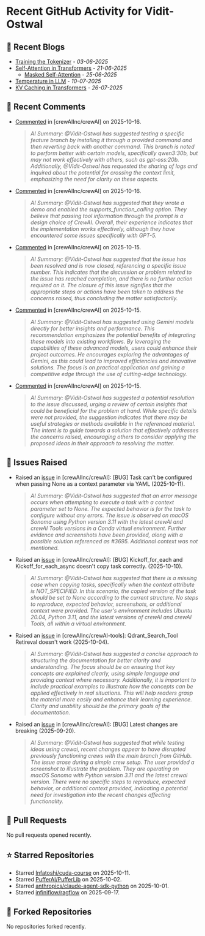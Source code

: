 # Recent GitHub Activity for Vidit-Ostwal

## 📝 Recent Blogs
- [Training the Tokenizer](https://www.notion.so/207e478805d48090b34fcc5c8e8c3c01?v=207e478805d480cfac6c000ca3c80482) - *03-06-2025*
- [Self-Attention in Transformers](https://www.notion.so/viditostwal/Self-Attention-in-Transformers-216e478805d48005b515fac90e1d76e0) - *21-06-2025*
  - [Masked Self-Attention](https://www.notion.so/viditostwal/Self-Attention-in-Transformers-216e478805d48005b515fac90e1d76e0) - *25-06-2025*
- [Temperature in LLM](https://open.substack.com/pub/viditostwal/p/how-does-temperature-changes-the?r=m52qu&utm_campaign=post&utm_medium=web&showWelcomeOnShare=false) - *10-07-2025*
- [KV Caching in Transformers](https://open.substack.com/pub/viditostwal/p/kv-key-value-cache-in-transformers?r=m52qu&utm_campaign=post&utm_medium=web&showWelcomeOnShare=false) - *26-07-2025*
## 💬 Recent Comments
- [Commented](https://github.com/crewAIInc/crewAI/issues/2885#issuecomment-3410719618) in [crewAIInc/crewAI] on 2025-10-16.
  > *AI Summary: @Vidit-Ostwal has suggested testing a specific feature branch by installing it through a provided command and then reverting back with another command. This branch is noted to perform better with certain models, specifically qwen3:30b, but may not work effectively with others, such as gpt-oss:20b. Additionally, @Vidit-Ostwal has requested the sharing of logs and inquired about the potential for crossing the context limit, emphasizing the need for clarity on these aspects.*
- [Commented](https://github.com/crewAIInc/crewAI/issues/3708#issuecomment-3409445893) in [crewAIInc/crewAI] on 2025-10-16.
  > *AI Summary: @Vidit-Ostwal has suggested that they wrote a demo and enabled the supports_function_calling option. They believe that passing tool information through the prompt is a design choice of CrewAI. Overall, their experience indicates that the implementation works effectively, although they have encountered some issues specifically with GPT-5.*
- [Commented](https://github.com/crewAIInc/crewAI/issues/3691#issuecomment-3406120052) in [crewAIInc/crewAI] on 2025-10-15.
  > *AI Summary: @Vidit-Ostwal has suggested that the issue has been resolved and is now closed, referencing a specific issue number. This indicates that the discussion or problem related to the issue has reached completion, and there is no further action required on it. The closure of this issue signifies that the appropriate steps or actions have been taken to address the concerns raised, thus concluding the matter satisfactorily.*
- [Commented](https://github.com/crewAIInc/crewAI/issues/3702#issuecomment-3406117887) in [crewAIInc/crewAI] on 2025-10-15.
  > *AI Summary: @Vidit-Ostwal has suggested using Gemini models directly for better insights and performance. This recommendation emphasizes the potential benefits of integrating these models into existing workflows. By leveraging the capabilities of these advanced models, users could enhance their project outcomes. He encourages exploring the advantages of Gemini, as this could lead to improved efficiencies and innovative solutions. The focus is on practical application and gaining a competitive edge through the use of cutting-edge technology.*
- [Commented](https://github.com/crewAIInc/crewAI/issues/3708#issuecomment-3406102188) in [crewAIInc/crewAI] on 2025-10-15.
  > *AI Summary: @Vidit-Ostwal has suggested a potential resolution to the issue discussed, urging a review of certain insights that could be beneficial for the problem at hand. While specific details were not provided, the suggestion indicates that there may be useful strategies or methods available in the referenced material. The intent is to guide towards a solution that effectively addresses the concerns raised, encouraging others to consider applying the proposed ideas in their approach to resolving the matter.*

## 🐛 Issues Raised
- Raised an [issue](https://github.com/crewAIInc/crewAI/issues/3696) in [crewAIInc/crewAI]: [BUG] Task can't be configured when passing None as a context parameter via YAML (2025-10-11).
  > *AI Summary: @Vidit-Ostwal has suggested that an error message occurs when attempting to execute a task with a context parameter set to None. The expected behavior is for the task to configure without any errors. The issue is observed on macOS Sonoma using Python version 3.11 with the latest crewAI and crewAI Tools versions in a Conda virtual environment. Further evidence and screenshots have been provided, along with a possible solution referenced as #3695. Additional context was not mentioned.*
- Raised an [issue](https://github.com/crewAIInc/crewAI/issues/3691) in [crewAIInc/crewAI]: [BUG] Kickoff_for_each and Kickoff_for_each_async doesn't copy task correctly. (2025-10-10).
  > *AI Summary: @Vidit-Ostwal has suggested that there is a missing case when copying tasks, specifically when the context attribute is NOT_SPECIFIED. In this scenario, the copied version of the task should be set to None according to the current structure. No steps to reproduce, expected behavior, screenshots, or additional context were provided. The user's environment includes Ubuntu 20.04, Python 3.11, and the latest versions of crewAI and crewAI Tools, all within a virtual environment.*
- Raised an [issue](https://github.com/crewAIInc/crewAI-tools/issues/478) in [crewAIInc/crewAI-tools]: Qdrant_Search_Tool Retireval doesn't work (2025-10-04).
  > *AI Summary: @Vidit-Ostwal has suggested a concise approach to structuring the documentation for better clarity and understanding. The focus should be on ensuring that key concepts are explained clearly, using simple language and providing context where necessary. Additionally, it is important to include practical examples to illustrate how the concepts can be applied effectively in real situations. This will help readers grasp the material more easily and enhance their learning experience. Clarity and usability should be the primary goals of the documentation.*
- Raised an [issue](https://github.com/crewAIInc/crewAI/issues/3559) in [crewAIInc/crewAI]: [BUG] Latest changes are breaking (2025-09-20).
  > *AI Summary: @Vidit-Ostwal has suggested that while testing ideas using crewai, recent changes appear to have disrupted previously functioning crews with the main branch from GitHub. The issue arose during a simple crew setup. The user provided a screenshot to illustrate the problem. They are operating on macOS Sonoma with Python version 3.11 and the latest crewai version. There were no specific steps to reproduce, expected behavior, or additional context provided, indicating a potential need for investigation into the recent changes affecting functionality.*

## 🚀 Pull Requests
No pull requests opened recently.

## ⭐ Starred Repositories
- Starred [Infatoshi/cuda-course](https://github.com/Infatoshi/cuda-course) on 2025-10-11.
- Starred [PufferAI/PufferLib](https://github.com/PufferAI/PufferLib) on 2025-10-02.
- Starred [anthropics/claude-agent-sdk-python](https://github.com/anthropics/claude-agent-sdk-python) on 2025-10-01.
- Starred [infiniflow/ragflow](https://github.com/infiniflow/ragflow) on 2025-09-17.

## 🍴 Forked Repositories
No repositories forked recently.
